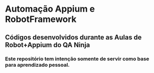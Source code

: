 # Automação Appium e RobotFramework

## Códigos desenvolvidos durante as Aulas de Robot+Appium do QA Ninja
### Este repositório tem intenção somente de servir como base para aprendizado pessoal.
